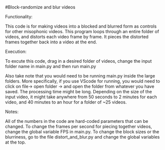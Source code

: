 #Block-randomize and blur videos

Functionality:

This code is for making videos into a blocked and blurred form as
controls for other misophonic videos. This program loops through an
entire folder of videos, and distorts each video frame by frame. It
pieces the distorted frames together back into a video at the end.

Execution:

To excute this code, drag in a desired folder of videos, change the
input folder name in main.py and then run main.py

Also take note that you would need to be running main.py inside the
large folders. More specifically, if you use VScode for running, you
would need to click on file→ open folder → and open the folder from
whatever you have saved. The processing time might be long. Depending on
the size of the input video, it might take anywhere from 50 seconds to 2
minutes for each video, and 40 minutes to an hour for a folder of \~25
videos.

Notes:

All of the numbers in the code are hard-coded parameters that can be
changed. To change the frames per second for piecing together videos,
change the global variable FPS in main.py. To change the block sizes or
the blurriness, go to the file distort_and_blur.py and change the global
variables at the top.

